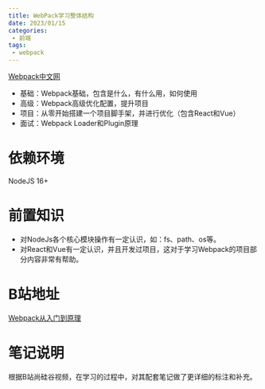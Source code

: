 ```yaml
---
title: WebPack学习整体结构
date: 2023/01/15
categories:
 - 前端
tags:
 - webpack
---
```


[Webpack中文网](https://webpack.docschina.org/concepts/)

- 基础：Webpack基础，包含是什么，有什么用，如何使用
- 高级：Webpack高级优化配置，提升项目
- 项目：从零开始搭建一个项目脚手架，并进行优化（包含React和Vue）
- 面试：Webpack Loader和Plugin原理

# 依赖环境
 NodeJS 16+

 # 前置知识

- 对NodeJs各个核心模块操作有一定认识，如：fs、path、os等。
- 对React和Vue有一定认识，并且开发过项目，这对于学习Webpack的项目部分内容非常有帮助。

# B站地址
[Webpack从入门到原理](https://www.bilibili.com/video/BV14T4y1z7sw?p=1&spm_id_from=pageDriver&vd_source=cc52decf310624efee2e10441cdc197c)

# 笔记说明
根据B站尚硅谷视频，在学习的过程中，对其配套笔记做了更详细的标注和补充。